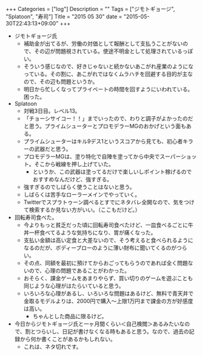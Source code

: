 +++
Categories = ["log"]
Description = ""
Tags = ["ジモトギョージ", "Splatoon", "寿司"]
Title = "2015 05 30"
date = "2015-05-30T22:43:13+09:00"
+++

* ジモトギョージ氏
	* 補助金が出てるが、労働の対価として報酬として支払うことがないので、その辺が問題視されている。使途不明金として処理されているっぽい。
	* そういう感じなので、好きじゃないと続かないあこがれ産業のようになっている。その割に、あこがれではなくムラハチを回避する目的が主なので、その辺も問題というか。
	* 明日から忙しくなってプライベートの時間を回すようにいわれている。困った。
* Splatoon
	* 対戦3日目。レベル13。
	* 「チョーシサイコー！！」までいったので、わりと調子がよかったのだと思う。プライムシューターとプロモデラーMGのおかげという面もある。
	* プライムシューターはキル9デス1というスコアから見ても、初心者キラーの武器だと思う。
	* プロモデラーMGは、塗り特化で自陣を塗ってから中央でスーパーショット。そこから戦線を押し上げていた。
		* というか、この武器は塗ってるだけで楽しいしポイント稼げるのでおすすめなんだけど、強すぎる。
	* 強すぎるのでしばらく使うことはないと思う。
	* しばらくは苦手なローラーメインでやっていく。
	* Twitterでスプラトゥーン調べるとすでにネタバレ全開なので、気をつけて検索するか見ない方がいい。（ここもだけど。）
* 回転寿司食べた。
	* 今よりもっと貧乏だった頃に回転寿司食べたけど、一皿食べるごとに牛丼一杯食べてるような気持ちになり、胃が痛くなった。
	* 支払い金額は高い定食と大差ないので、そう考えると食べられるようになるのだが、ボディーブローのように薄い財布に聞いてくるのがつらい。
	* その点、同額を最初に預けてからおごってもらうのであれば全く問題ないので、心理の問題であることがわかった。
	* おそらく、課金ゲームをあまりやらず、買い切りのゲームを遊ぶことも同じような心理がはたらいていると思う。
	* いろいろな心理があるし、いろいろな問題はあるけど、無料で青天井で金取るモデルよりは、2000円で購入〜上限1万円まで課金の方が好感度は高い。
		* ちゃんとした商品に限るけど。
* 今日からジモトギョージ氏と一ヶ月間くらい＜自己検閲＞あるみたいなので、割とつらいし、日記が書けなくなる時もあると思う。なので、過去の記録から何か書くことがあるかもしれない。
	* これは、ネタ切れです。